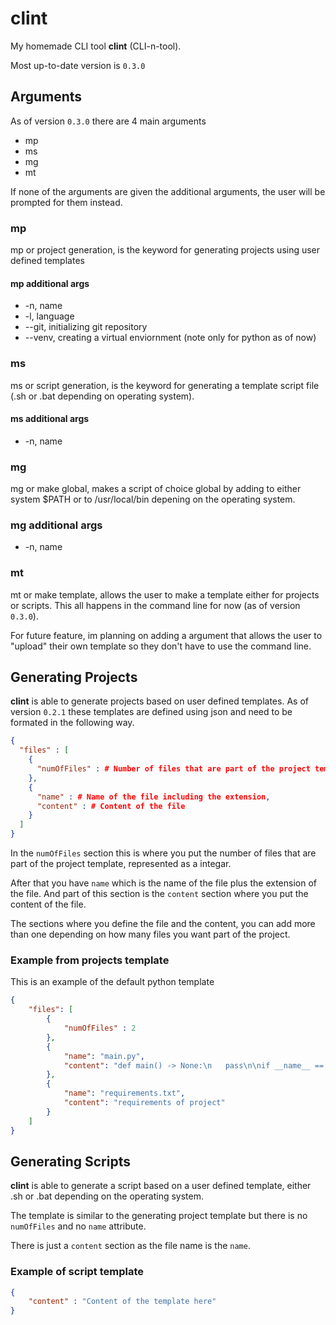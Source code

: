 # clint
My homemade CLI tool **clint** (CLI-n-tool).

Most up-to-date version is `0.3.0`

## Arguments
As of version `0.3.0` there are 4 main arguments
*  mp
*  ms
*  mg
*  mt

If none of the arguments are given the additional arguments, the user will be prompted for them instead.

### mp
mp or project generation, is the keyword for generating projects using user defined templates

#### mp additional args
*  -n, name
*  -l, language
*  --git, initializing git repository
*  --venv, creating a virtual enviornment (note only for python as of now)


### ms
ms or script generation, is the keyword for generating a template script file (.sh or .bat depending on operating system).

#### ms additional args
* -n, name

### mg
mg or make global, makes a script of choice global by adding to either system $PATH or to /usr/local/bin depening on the operating system.

### mg additional args
* -n, name
  
### mt
mt or make template, allows the user to make a template either for projects or scripts. This all happens in the command line for now (as of version `0.3.0`). 

For future feature, im planning on adding a argument that allows the user to "upload" their own template so they don't have to use the command line.

## Generating Projects
**clint** is able to generate projects based on user defined templates. As of version `0.2.1` these templates are defined using json and need to be formated in the following way.

~~~json
{
  "files" : [
    {
      "numOfFiles" : # Number of files that are part of the project template
    },
    {
      "name" : # Name of the file including the extension,
      "content" : # Content of the file
    }
  ]
}
~~~

In the `numOfFiles` section this is where you put the number of files that are part of the project template, represented as a integar.

After that you have `name` which is the name of the file plus the extension of the file. And part of this section is the `content` section where you put the content of the file.

The sections where you define the file and the content, you can add more than one depending on how many files you want part of the project.


### Example from projects template
This is an example of the default python template
~~~json
{
    "files": [
        {
            "numOfFiles" : 2
        },
        {
            "name": "main.py",
            "content": "def main() -> None:\n   pass\n\nif __name__ == '__main__':\n    main()"
        },
        {
            "name": "requirements.txt",
            "content": "requirements of project"
        }
    ]
}
~~~

## Generating Scripts
**clint** is able to generate a script based on a user defined template, either .sh or .bat depending on the operating system.

The template is similar to the generating project template but there is no `numOfFiles` and no `name` attribute.

There is just a `content` section as the file name is the `name`.

### Example of script template

~~~json
{
    "content" : "Content of the template here"
}
~~~